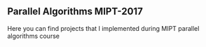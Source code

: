 
## Parallel Algorithms MIPT-2017

Here you can find projects that I implemented during MIPT parallel algorithms course
